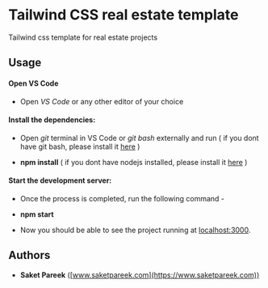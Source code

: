 # Tailwind CSS real estate template

Tailwind css template for real estate projects

## Usage

#### Open VS Code

- Open _VS Code_ or any other editor of your choice

#### Install the dependencies:

- Open _git_ terminal in VS Code or _git bash_ externally and run ( if you dont have git bash, please install it [here](https://git-scm.com/downloads) )

- **npm install** ( if you dont have nodejs installed, please install it [here](https://nodejs.org/en/download/) )

#### Start the development server:

- Once the process is completed, run the following command -

- **npm start**

- Now you should be able to see the project running at [localhost:3000](http://localhost:3000).

## Authors

- **Saket Pareek** ([www.saketpareek.com](https://www.saketpareek.com))
